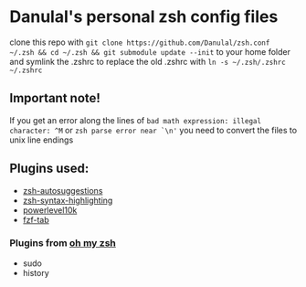 # Danulal's personal zsh config files
clone this repo with ```git clone https://github.com/Danulal/zsh.conf ~/.zsh && cd ~/.zsh && git submodule update --init``` to your home folder and symlink the .zshrc to replace the old .zshrc with ```ln -s ~/.zsh/.zshrc ~/.zshrc```

## Important note!
If you get an error along the lines of ```bad math expression: illegal character: ^M``` or ```zsh parse error near `\n'``` you need to convert the files to unix line endings

## Plugins used:
- [zsh-autosuggestions](https://github.com/zsh-users/zsh-autosuggestions)
- [zsh-syntax-highlighting](https://github.com/zsh-users/zsh-syntax-highlighting)
- [powerlevel10k](https://github.com/romkatv/powerlevel10k)
- [fzf-tab](https://github.com/Aloxaf/fzf-tab)

### Plugins from [oh my zsh](https://github.com/ohmyzsh/ohmyzsh/tree/master/plugins)
- sudo
- history
